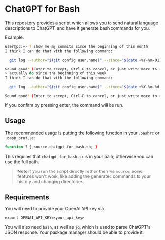 ChatGPT for Bash
================

This repository provides a script which allows you to send natural language
descriptions to ChatGPT, and have it generate bash commands for you.

Example:

```bash
user@pc:~> ? show me my commits since the beginning of this month
I think I can do that with the following command:

  git log --author="$(git config user.name)" --since="$(date +%Y-%m-01)"

Sound good? (Enter to accept, Ctrl-C to cancel, or just write more to refine your request)
> actually do since the beginning of this week
I think I can do that with the following command:

  git log --author="$(git config user.name)" --since="$(date +%Y-%m-%d -d 'last monday')"

Sound good? (Enter to accept, Ctrl-C to cancel, or just write more to refine your request)
```

If you confirm by pressing enter, the command will be run.

Usage
-----

The recommended usage is putting the following function in your `.bashrc` or `.bash_profile`:

```bash
function ? { source chatgpt_for_bash.sh; }
```

This requires that `chatgpt_for_bash.sh` is in your path; otherwise you can use the full path.

> **Note**
> if you run the script directly rather than via `source`, some features won't
> work, like adding the generated commands to your history and changing
> directories.

Requirements
------------

You will need to provide your OpenAI API key via
```
export OPENAI_API_KEY=<your_api_key>
```
You will also need `bash`, as well as `jq`, which is used to parse ChatGPT's
JSON response. Your package manager should be able to provide it.
